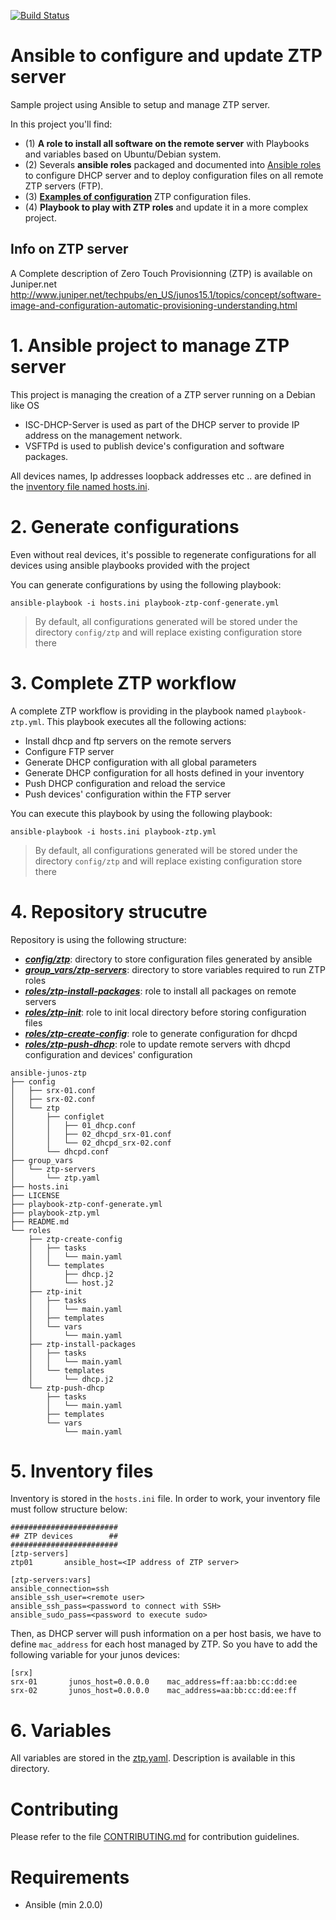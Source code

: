 [![Build Status](https://travis-ci.org/titom73/ansible-junos-ztp.svg?branch=master)](https://travis-ci.org/titom73/ansible-junos-ztp)

# Ansible to configure and update ZTP server

Sample project using Ansible to setup and manage ZTP server.

In this project you'll find:
- (1) **A role to install all software on the remote server** with Playbooks and variables based on Ubuntu/Debian system.
- (2) Severals **ansible roles** packaged and documented into [Ansible roles](roles) to configure DHCP server and to deploy configuration files on all remote ZTP servers (FTP).
- (3) **[Examples of configuration](config/ztp)** ZTP configuration files.
- (4) **Playbook to play with ZTP roles** and update it in a more complex project.

## Info on ZTP server

A Complete description of Zero Touch Provisionning (ZTP) is available on Juniper.net
http://www.juniper.net/techpubs/en_US/junos15.1/topics/concept/software-image-and-configuration-automatic-provisioning-understanding.html

# 1. Ansible project to manage ZTP server

This project is managing the creation of a ZTP server running on a Debian like OS
- ISC-DHCP-Server is used as part of the DHCP server to provide IP address on the management network.
- VSFTPd is used to publish device's configuration and software packages.

All devices names, Ip addresses loopback addresses etc .. are defined in the [inventory file named hosts.ini](hosts.ini).

# 2. Generate configurations

Even without real devices, it's possible to regenerate configurations for all devices using ansible playbooks provided with the project

You can generate configurations by using the following playbook:
```
ansible-playbook -i hosts.ini playbook-ztp-conf-generate.yml
```
> By default, all configurations generated will be stored under the directory `config/ztp` and will replace existing configuration store there

# 3. Complete ZTP workflow
A complete ZTP workflow is providing in the playbook named `playbook-ztp.yml`. This playbook executes all the following actions:

- Install dhcp and ftp servers on the remote servers
- Configure FTP server
- Generate DHCP configuration with all global parameters
- Generate DHCP configuration for all hosts defined in your inventory
- Push DHCP configuration and reload the service
- Push devices' configuration within the FTP server

You can execute this playbook by using the following playbook:
```
ansible-playbook -i hosts.ini playbook-ztp.yml
```

> By default, all configurations generated will be stored under the directory `config/ztp` and will replace existing configuration store there

# 4. Repository strucutre

Repository is using the following structure:

- ***[config/ztp](config/ztp)***: directory to store configuration files generated by ansible
- ***[group_vars/ztp-servers](group_vars/ztp-servers)***: directory to store variables required to run ZTP roles
- ***[roles/ztp-install-packages](roles/ztp-install-packages)***: role to install all packages on remote servers
- ***[roles/ztp-init](roles/ztp-init)***: role to init local directory before storing configuration files
- ***[roles/ztp-create-config](roles/ztp-create-config)***: role to generate configuration for dhcpd
- ***[roles/ztp-push-dhcp](roles/ztp-push-dhcp)***: role to update remote servers with dhcpd configuration and devices' configuration

```
ansible-junos-ztp
├── config
│   ├── srx-01.conf
│   ├── srx-02.conf
│   └── ztp
│       ├── configlet
│       │   ├── 01_dhcp.conf
│       │   ├── 02_dhcpd_srx-01.conf
│       │   └── 02_dhcpd_srx-02.conf
│       └── dhcpd.conf
├── group_vars
│   └── ztp-servers
│       └── ztp.yaml
├── hosts.ini
├── LICENSE
├── playbook-ztp-conf-generate.yml
├── playbook-ztp.yml
├── README.md
└── roles
    ├── ztp-create-config
    │   ├── tasks
    │   │   └── main.yaml
    │   └── templates
    │       ├── dhcp.j2
    │       └── host.j2
    ├── ztp-init
    │   ├── tasks
    │   │   └── main.yaml
    │   ├── templates
    │   └── vars
    │       └── main.yaml
    ├── ztp-install-packages
    │   ├── tasks
    │   │   └── main.yaml
    │   └── templates
    │       └── dhcp.j2
    └── ztp-push-dhcp
        ├── tasks
        │   └── main.yaml
        ├── templates
        └── vars
            └── main.yaml
```

# 5. Inventory files

Inventory is stored in the `hosts.ini` file. In order to work, your inventory file must follow structure below:

```
########################
## ZTP devices        ##
########################
[ztp-servers]
ztp01       ansible_host=<IP address of ZTP server>

[ztp-servers:vars]
ansible_connection=ssh
ansible_ssh_user=<remote user>
ansible_ssh_pass=<password to connect with SSH>
ansible_sudo_pass=<password to execute sudo>
```

Then, as DHCP server will push information on a per host basis, we have to define `mac_address` for each host managed by ZTP. So you have to add the following variable for your junos devices:

```
[srx]
srx-01       junos_host=0.0.0.0    mac_address=ff:aa:bb:cc:dd:ee
srx-02       junos_host=0.0.0.0    mac_address=aa:bb:cc:dd:ee:ff
```

# 6. Variables

All variables are stored in the [ztp.yaml](group_vars/). Description is available in this directory.

# Contributing

Please refer to the file [CONTRIBUTING.md](CONTRIBUTING.md) for contribution guidelines.

# Requirements
 - Ansible (min 2.0.0)
